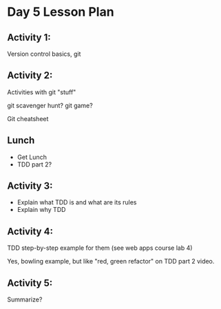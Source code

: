 # Day 5 Lesson Plan

## Activity 1:

Version control basics, git

## Activity 2:

Activities with git "stuff"

git scavenger hunt?
git game?

Git cheatsheet

## Lunch

- Get Lunch
- TDD part 2?

## Activity 3:

- Explain what TDD is and what are its rules
- Explain why TDD

## Activity 4:

TDD step-by-step example for them (see web apps course lab 4)

Yes, bowling example, but like "red, green refactor" on TDD part 2 video.

## Activity 5:

Summarize?
